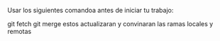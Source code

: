 Usar los siguientes comandoa antes de iniciar tu trabajo:

git fetch 
git merge
estos actualizaran y convinaran las ramas locales y remotas
